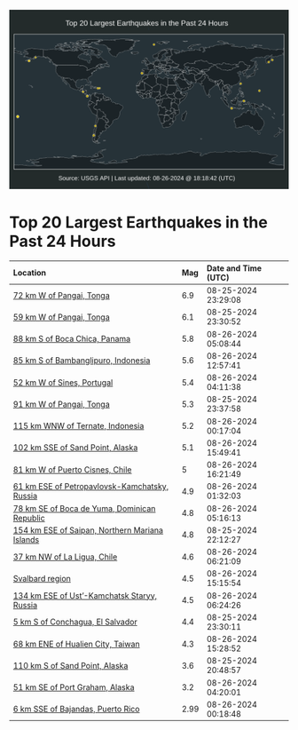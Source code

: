 ![Map](./map.png)

# Top 20 Largest Earthquakes in the Past 24 Hours

| Location | Mag | Date and Time (UTC) |
|:---|:---|:---|
| [72 km W of Pangai, Tonga](https://earthquake.usgs.gov/earthquakes/eventpage/us7000n9dt) | 6.9 | 08-25-2024 23:29:08 |
| [59 km W of Pangai, Tonga](https://earthquake.usgs.gov/earthquakes/eventpage/us7000n9dz) | 6.1 | 08-25-2024 23:30:52 |
| [88 km S of Boca Chica, Panama](https://earthquake.usgs.gov/earthquakes/eventpage/us7000n9fn) | 5.8 | 08-26-2024 05:08:44 |
| [85 km S of Bambanglipuro, Indonesia](https://earthquake.usgs.gov/earthquakes/eventpage/us7000n9hl) | 5.6 | 08-26-2024 12:57:41 |
| [52 km W of Sines, Portugal](https://earthquake.usgs.gov/earthquakes/eventpage/us7000n9fh) | 5.4 | 08-26-2024 04:11:38 |
| [91 km W of Pangai, Tonga](https://earthquake.usgs.gov/earthquakes/eventpage/us7000n9dy) | 5.3 | 08-25-2024 23:37:58 |
| [115 km WNW of Ternate, Indonesia](https://earthquake.usgs.gov/earthquakes/eventpage/us7000n9en) | 5.2 | 08-26-2024 00:17:04 |
| [102 km SSE of Sand Point, Alaska](https://earthquake.usgs.gov/earthquakes/eventpage/us6000nmvh) | 5.1 | 08-26-2024 15:49:41 |
| [81 km W of Puerto Cisnes, Chile](https://earthquake.usgs.gov/earthquakes/eventpage/us6000nmw5) | 5 | 08-26-2024 16:21:49 |
| [61 km ESE of Petropavlovsk-Kamchatsky, Russia](https://earthquake.usgs.gov/earthquakes/eventpage/us7000n9f7) | 4.9 | 08-26-2024 01:32:03 |
| [78 km SE of Boca de Yuma, Dominican Republic](https://earthquake.usgs.gov/earthquakes/eventpage/pr2024239000) | 4.8 | 08-26-2024 05:16:13 |
| [154 km ESE of Saipan, Northern Mariana Islands](https://earthquake.usgs.gov/earthquakes/eventpage/us7000n9dn) | 4.8 | 08-25-2024 22:12:27 |
| [37 km NW of La Ligua, Chile](https://earthquake.usgs.gov/earthquakes/eventpage/us7000n9fz) | 4.6 | 08-26-2024 06:21:09 |
| [Svalbard region](https://earthquake.usgs.gov/earthquakes/eventpage/us6000nmvd) | 4.5 | 08-26-2024 15:15:54 |
| [134 km ESE of Ust’-Kamchatsk Staryy, Russia](https://earthquake.usgs.gov/earthquakes/eventpage/us7000n9g4) | 4.5 | 08-26-2024 06:24:26 |
| [5 km S of Conchagua, El Salvador](https://earthquake.usgs.gov/earthquakes/eventpage/us7000n9ds) | 4.4 | 08-25-2024 23:30:11 |
| [68 km ENE of Hualien City, Taiwan](https://earthquake.usgs.gov/earthquakes/eventpage/us6000nmvg) | 4.3 | 08-26-2024 15:28:52 |
| [110 km S of Sand Point, Alaska](https://earthquake.usgs.gov/earthquakes/eventpage/us7000n9d8) | 3.6 | 08-25-2024 20:48:57 |
| [51 km SE of Port Graham, Alaska](https://earthquake.usgs.gov/earthquakes/eventpage/ak024azbxyz7) | 3.2 | 08-26-2024 04:20:01 |
| [6 km SSE of Bajandas, Puerto Rico](https://earthquake.usgs.gov/earthquakes/eventpage/pr71458203) | 2.99 | 08-26-2024 00:18:48 |
